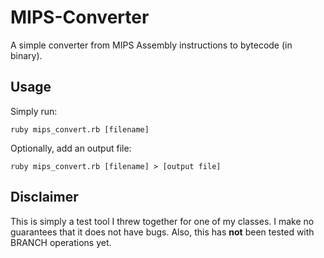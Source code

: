 # MIPS-Converter
A simple converter from MIPS Assembly instructions to bytecode (in binary).

## Usage
Simply run:
```
ruby mips_convert.rb [filename]
```

Optionally, add an output file:
```
ruby mips_convert.rb [filename] > [output file]
```

## Disclaimer
This is simply a test tool I threw together for one of my classes. I make no guarantees that it does not have bugs. Also, this has **not** been tested with BRANCH operations yet.
